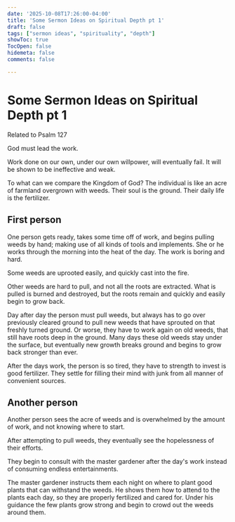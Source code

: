```yaml
---
date: '2025-10-08T17:26:00-04:00'
title: 'Some Sermon Ideas on Spiritual Depth pt 1'
draft: false
tags: ["sermon ideas", "spirituality", "depth"]
showToc: true
TocOpen: false
hidemeta: false
comments: false

---
```


# Some Sermon Ideas on Spiritual Depth pt 1

Related to Psalm 127

God must lead the work.

Work done on our own, under our own willpower, will eventually fail.  It will be shown to be ineffective and weak.

To what can we compare the Kingdom of God?  The individual is like an acre of farmland overgrown with weeds.  Their soul is the ground.  Their daily life is the fertilizer.

## First person

One person gets ready, takes some time off of work, and begins pulling weeds by hand; making use of all kinds of tools and implements.  She or he works through the morning into the heat of the day.  The work is boring and hard.

Some weeds are uprooted easily, and quickly cast into the fire.

Other weeds are hard to pull, and not all the roots are extracted.  What is pulled is burned and destroyed, but the roots remain and quickly and easily begin to grow back.

Day after day the person must pull weeds, but always has to go over previously cleared ground to pull new weeds that have sprouted on that freshly turned ground. Or worse, they have to work again on old weeds, that still have roots deep in the ground.  Many days these old weeds stay under the surface, but eventually new growth breaks ground and begins to grow back stronger than ever.

After the days work, the person is so tired, they have to strength to invest is good fertilizer.  They settle for filling their mind with junk from all manner of convenient sources.

## Another person

Another person sees the acre of weeds and is overwhelmed by the amount of work, and not knowing where to start.

After attempting to pull weeds, they eventually see the hopelessness of their efforts.

They begin to consult with the master gardener after the day's work instead of consuming endless entertainments.

The master gardener instructs them each night on where to plant good plants that can withstand the weeds.  He shows them how to attend to the plants each day, so they are properly fertilized and cared for.  Under his guidance the few plants grow strong and begin to crowd out the weeds around them.
